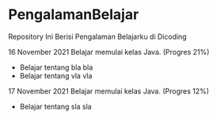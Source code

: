 # PengalamanBelajar
Repository Ini Berisi Pengalaman Belajarku di Dicoding

16 November 2021
Belajar memulai kelas Java. (Progres 21%)
- Belajar tentang bla bla
- Belajar tentang vla vla

17 November 2021
Belajar memulai kelas Java. (Progres 12%)
- Belajar tentang sla sla
